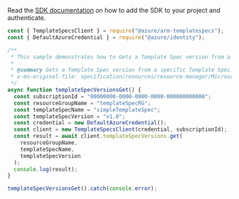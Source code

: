 Read the [SDK documentation](https://github.com/Azure/azure-sdk-for-js/blob/%40azure%2Farm-templatespecs_2.0.1/sdk/templatespecs/arm-templatespecs/README.md) on how to add the SDK to your project and authenticate.

```javascript
const { TemplateSpecsClient } = require("@azure/arm-templatespecs");
const { DefaultAzureCredential } = require("@azure/identity");

/**
 * This sample demonstrates how to Gets a Template Spec version from a specific Template Spec.
 *
 * @summary Gets a Template Spec version from a specific Template Spec.
 * x-ms-original-file: specification/resources/resource-manager/Microsoft.Resources/stable/2021-05-01/examples/TemplateSpecVersionsGet.json
 */
async function templateSpecVersionsGet() {
  const subscriptionId = "00000000-0000-0000-0000-000000000000";
  const resourceGroupName = "templateSpecRG";
  const templateSpecName = "simpleTemplateSpec";
  const templateSpecVersion = "v1.0";
  const credential = new DefaultAzureCredential();
  const client = new TemplateSpecsClient(credential, subscriptionId);
  const result = await client.templateSpecVersions.get(
    resourceGroupName,
    templateSpecName,
    templateSpecVersion
  );
  console.log(result);
}

templateSpecVersionsGet().catch(console.error);
```
